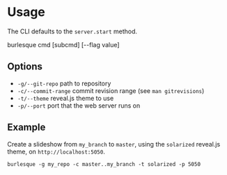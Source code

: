 Usage
=====

The CLI defaults to the `server.start` method.

  burlesque cmd [subcmd] [--flag value]

## Options

* `-g/--git-repo`       path to repository
* `-c/--commit-range`   commit revision range (see `man gitrevisions`)
* `-t/--theme`          reveal.js theme to use
* `-p/--port`           port that the web server runs on

## Example

Create a slideshow from `my_branch` to `master`, using the
`solarized` reveal.js theme, on `http://localhost:5050`.

    burlesque -g my_repo -c master..my_branch -t solarized -p 5050
